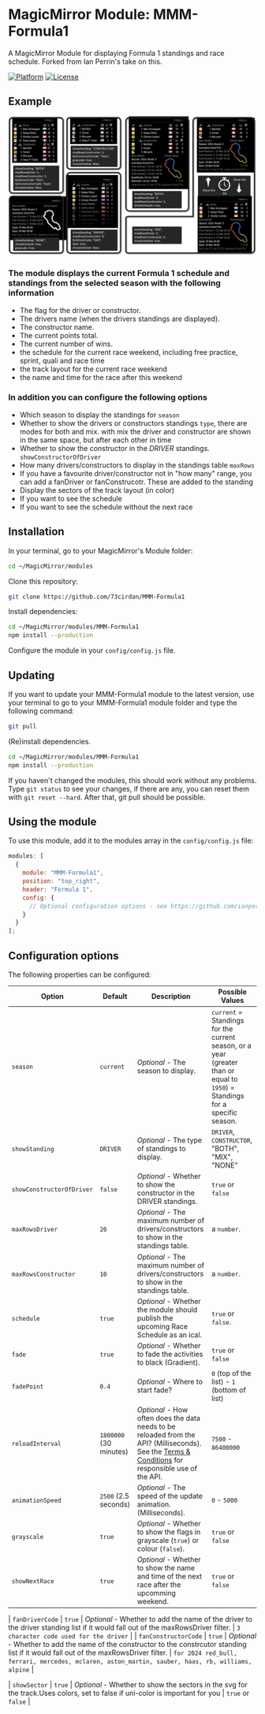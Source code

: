 # MagicMirror Module: MMM-Formula1

A MagicMirror Module for displaying Formula 1 standings and race schedule.
Forked from Ian Perrin's take on this.

[![Platform](https://img.shields.io/badge/platform-MagicMirror-informational)](https://MagicMirror.builders)
[![License](https://img.shields.io/badge/license-MIT-informational)](https://raw.githubusercontent.com/73cirdan/MMM-Formula1/master/LICENSE)

## Example

![Example screenshot](screenshot.png)

### The module displays the current Formula 1 schedule and standings from the selected season with the following information

- The flag for the driver or constructor.
- The drivers name (when the drivers standings are displayed).
- The constructor name.
- The current points total.
- The current number of wins.
- the schedule for the current race weekend, including free practice, sprint, quali and race time
- the track layout for the current race weekend
- the name and time for the race after this weekend

### In addition you can configure the following options

- Which season to display the standings for `season`
- Whether to show the drivers or constructors standings `type`, there are modes for both and mix. with mix the driver and constructor are shown in the same space, but after each other in time
- Whether to show the constructor in the _DRIVER_ standings. `showConstructorOfDriver`
- How many drivers/constructors to display in the standings table `maxRows`
- If you have a favourite driver/constructor not in "how many" range, you can add a fanDriver or fanConstrucotr. These are added to the standing
- Display the sectors of the track layout (in color)
- If you want to see the schedule
- If you want to see the schedule without the next race

## Installation

In your terminal, go to your MagicMirror's Module folder:

```bash
cd ~/MagicMirror/modules
```

Clone this repository:

```bash
git clone https://github.com/73cirdan/MMM-Formula1
```

Install dependencies:

```bash
cd ~/MagicMirror/modules/MMM-Formula1
npm install --production
```

Configure the module in your `config/config.js` file.

## Updating

If you want to update your MMM-Formula1 module to the latest version, use your terminal to go to your MMM-Formula1 module folder and type the following command:

```bash
git pull
```

(Re)install dependencies.

```bash
cd ~/MagicMirror/modules/MMM-Formula1
npm install --production
```

If you haven't changed the modules, this should work without any problems.
Type `git status` to see your changes, if there are any, you can reset them with `git reset --hard`. After that, git pull should be possible.

## Using the module

To use this module, add it to the modules array in the `config/config.js` file:

```javascript
modules: [
  {
    module: "MMM-Formula1",
    position: "top_right",
    header: "Formula 1",
    config: {
      // Optional configuration options - see https://github.com/ianperrin/MMM-Formula1#configuration-options
    }
  }
];
```

## Configuration options

The following properties can be configured:

| **Option**        | **Default**            | **Description**                                                                                                                                                                    | **Possible Values**                                                                                                          |
| ----------------- | ---------------------- | ---------------------------------------------------------------------------------------------------------------------------------------------------------------------------------- | ---------------------------------------------------------------------------------------------------------------------------- |
| `season`          | `current`              | _Optional_ - The season to display.                                                                                                                                                | `current` = Standings for the current season, or a year (greater than or equal to `1950`) = Standings for a specific season. |
| `showStanding`            | `DRIVER`               | _Optional_ - The type of standings to display.                                                                                                                                     | `DRIVER`, `CONSTRUCTOR`, "BOTH", "MIX", "NONE"                                                                                                    |
| `showConstructorOfDriver` | `false`                 | _Optional_ - Whether to show the constructor in the DRIVER standings.                                                                                                              | `true` or `false`                                                                                                            |
| `maxRowsDriver`         | `20`                | _Optional_ - The maximum number of drivers/constructors to show in the standings table.                                                                                            | a `number`.                                                                                                       |
| `maxRowsConstructor`         | `10`                | _Optional_ - The maximum number of drivers/constructors to show in the standings table.                                                                                            | a `number`.                                                                                                       |
| `schedule`        | `true`                | _Optional_ - Whether the module should publish the upcoming Race Schedule as an ical.                                                                                              | `true` or `false`.                                                                                                           |
| `fade`            | `true`                 | _Optional_ - Whether to fade the activities to black (Gradient).                                                                                                                   | `true` or `false`                                                                                                            |
| `fadePoint`       | `0.4`                  | _Optional_ - Where to start fade?                                                                                                                                                  | `0` (top of the list) - `1` (bottom of list)                                                                                 |
| `reloadInterval`  | `1800000` (30 minutes) | _Optional_ - How often does the data needs to be reloaded from the API? (Milliseconds). See the [Terms & Conditions](http://ergast.com/mrd/terms/) for responsible use of the API. | `7500` - `86400000`                                                                                                          |
| `animationSpeed`  | `2500` (2.5 seconds)   | _Optional_ - The speed of the update animation. (Milliseconds).                                                                                                                    | `0` - `5000`                                                                                                                 |
| `grayscale`       | `true`                 | _Optional_ - Whether to show the flags in grayscale (`true`) or colour (`false`).                                                                                                  | `true` or `false`                                                                                                            |
| `showNextRace`      | `true`                 | _Optional_ - Whether to show the name and time of the next race after the upcomming weekend.                                                                               | `true` or `false`                                                                                                            |

| `fanDriverCode`      | `true`                 | _Optional_ - Whether to add the name of the driver to the driver standing list if it would fall out of the maxRowsDriver filter.                                                                               | `3 character code used for the driver`                                                                                                            |
| `fanConstructorCode`      | `true`                 | _Optional_ - Whether to add the name of the constructor to the constrcutor standing list if it would fall out of the maxRowsDriver filter.                                                                               | `for 2024 red_bull, ferrari, mercedes, mclaren, aston_martin, sauber, haas, rb, williams, alpine`                                                                                                            |

| `showSector`      | `true`                 | _Optional_ - Whether to show the sectors in the svg for the track.Uses colors, set to false if uni-color is important for you                                                                               | `true` or `false`                                                                                                            |
